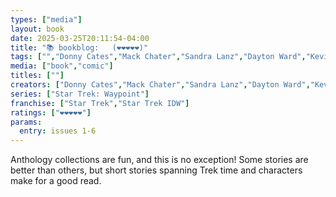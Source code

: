 ```yaml
---
types: ["media"]
layout: book
date: 2025-03-25T20:11:54-04:00
title: "📚 bookblog:   (❤️❤️❤️❤️❤️)"
tags: ["","Donny Cates","Mack Chater","Sandra Lanz","Dayton Ward","Kevin Dilmore","Gordon Purcell","Sam Maggs","Rachael Stott","Mairghread Scott","Corin Howell","Cecil Castellucci","Megan Levens","Vivek J. Tiwary","Hugo Petrus","Scott Bryan Wilson","Caspar Wijngaard","Cavan Scott","Josh Hood","Simon Roy","Corinna Bechko","Gabriel Hardman","Star Trek","comics"]
media: ["book","comic"]
titles: [""]
creators: ["Donny Cates","Mack Chater","Sandra Lanz","Dayton Ward","Kevin Dilmore","Gordon Purcell","Sam Maggs","Rachael Stott","Mairghread Scott","Corin Howell","Cecil Castellucci","Megan Levens","Vivek J. Tiwary","Hugo Petrus","Scott Bryan Wilson","Caspar Wijngaard","Cavan Scott","Josh Hood","Simon Roy","Corinna Bechko","Gabriel Hardman"]
series: ["Star Trek: Waypoint"]
franchise: ["Star Trek","Star Trek IDW"]
ratings: ["❤️❤️❤️❤️❤️"]
params:
  entry: issues 1-6
---
```


Anthology collections are fun, and this is no exception! Some stories are better than others, but short stories spanning Trek time and characters make for a good read.